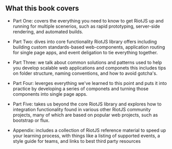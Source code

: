 ## What this book covers

- Part One: covers the everything you need to know to get RiotJS up and running for multiple scenerios, such as rapid prototyping, server-side rendering, and automated builds.

- Part Two: dives into core functionality RiotJS library offers including building custom standards-based web-components, application routing for single page apps, and event deligation to tie everything together.

- Part Three: we talk about common solutions and patterns used to help you develop scalable web applications and componets this includes tips on folder structure, naming conventions, and how to avoid gotcha's.

- Part Four: leverges everything we've learned to this point and puts it into practice by developing a series of componets and turning those components into single page apps.

- Part Five: takes us beyond the core RiotJS library and explores how to integration functionality found in various other RiotJS community projects, many of which are based on popular web projects, such as bootstrap or flux.

- Appendix: includes a collection of RiotJS reference material to speed up your learning process, with things like a listing of supported events, a style guide for teams, and links to best third party resources